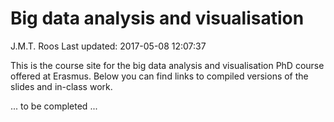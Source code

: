 Big data analysis and visualisation
================
J.M.T. Roos
Last updated: 2017-05-08 12:07:37

This is the course site for the big data analysis and visualisation PhD course offered at Erasmus. Below you can find links to compiled versions of the slides and in-class work.

... to be completed ...
